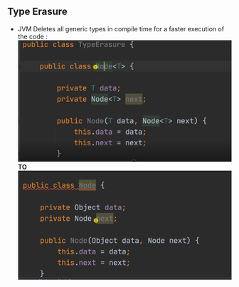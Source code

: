 Type Erasure
-
- JVM Deletes all generic types in compile time for a faster execution of the code :
![img.png](img.png)
**TO**
![img_1.png](img_1.png)

